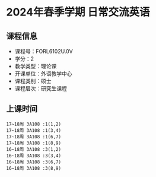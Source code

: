 # 2024年春季学期 日常交流英语 






## 课程信息

- 课程号：FORL6102U.0V
- 学分：2
- 教学类型：理论课
- 开课单位：外语教学中心
- 课程类别：硕士
- 课程层次：研究生课程

## 上课时间

```
17~18周 3A108 :1(1,2)
17~18周 3A108 :1(3,4)
17~18周 3A108 :1(6,7)
17~18周 3A108 :1(8,9)
16~18周 3A108 :3(1,2)
16~18周 3A108 :3(3,4)
16~18周 3A108 :3(6,7)
16~18周 3A108 :3(8,9)
```


